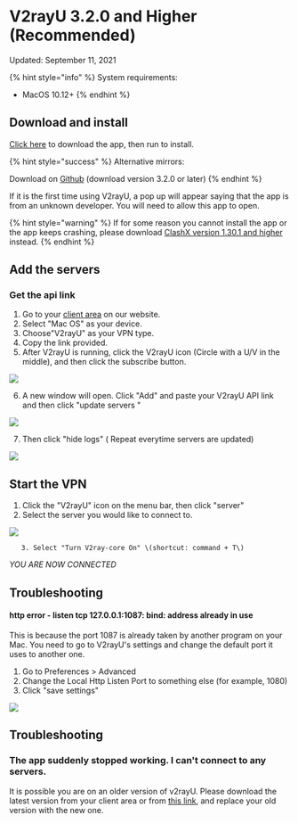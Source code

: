 # V2rayU 3.2.0 and Higher \(Recommended\)

Updated: September 11, 2021

{% hint style="info" %}
System requirements:

* MacOS 10.12+
{% endhint %}

## Download and install

[Click here](https://wannaflix.com/dl.php?type=d&id=39) to download the app, then run to install.

{% hint style="success" %}
Alternative mirrors:

Download on [Github](https://github.com/yanue/V2rayU/releases) \(download version 3.2.0 or later\)
{% endhint %}

If it is the first time using V2rayU, a pop up will appear saying that the app is from an unknown developer. You will need to allow this app to open.

{% hint style="warning" %}
If for some reason you cannot install the app or the app keeps crashing, please download [ClashX version 1.30.1 and higher](clashx-v1.30.1-and-higher.md) instead.
{% endhint %}

## Add the servers

### Get the api link

1. Go to your [client area](https://wannaflix.net/clientarea.php) on our website. 
2. Select "Mac OS" as your device.
3. Choose"V2rayU" as your VPN type.
4. Copy the link provided.
5. After V2rayU is running, click the V2rayU icon \(Circle with a U/V in the middle\), and then click the subscribe button.  

                                                                                                    

![](../../.gitbook/assets/screenshot-2020-05-14-at-11.02.21-pm.png)

  6.  A new window will open. Click "Add" and paste your V2rayU API link and then click "update servers "       

![](../../.gitbook/assets/screenshot-2020-05-14-at-11.03.47-pm.png)

7. Then click  "hide logs"  \( Repeat everytime servers are updated\)

![](../../.gitbook/assets/screenshot-2020-05-14-at-11.06.12-pm.png)

## Start the VPN

1. Click the "V2rayU" icon  on the menu bar, then click "server"
2. Select the server you would like to connect to.

![](../../.gitbook/assets/screenshot-2020-05-18-at-12.20.43-am.png)

       3. Select "Turn V2ray-core On" \(shortcut: command + T\)

_YOU ARE NOW CONNECTED_

## Troubleshooting

#### http error - listen tcp 127.0.0.1:1087: bind: address already in use

This is because the port 1087 is already taken by another program on your Mac. You need to go to V2rayU's settings and change the default port it uses to another one.

1. Go to Preferences &gt; Advanced
2. Change the Local Http Listen Port to something else \(for example, 1080\)
3. Click "save settings"

![](../../.gitbook/assets/img_7302.jpg)

## Troubleshooting

### The app suddenly stopped working. I can't connect to any servers.

It is possible you are on an older version of v2rayU. Please download the latest version from your client area or from [this link](https://github.com/yanue/V2rayU/releases), and replace your old version with the new one.




